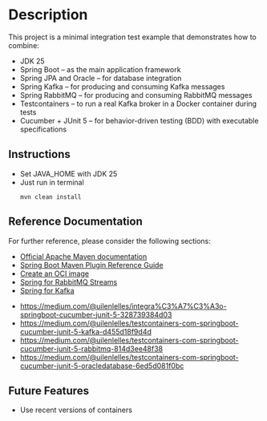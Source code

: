 # Description

This project is a minimal integration test example that demonstrates how to combine:
- JDK 25 
- Spring Boot – as the main application framework
- Spring JPA and Oracle – for database integration
- Spring Kafka – for producing and consuming Kafka messages
- Spring RabbitMQ – for producing and consuming RabbitMQ messages
- Testcontainers – to run a real Kafka broker in a Docker container during tests
- Cucumber + JUnit 5 – for behavior-driven testing (BDD) with executable specifications

## Instructions
- Set JAVA_HOME with JDK 25
- Just run in terminal
	```
	mvn clean install
	```

## Reference Documentation
For further reference, please consider the following sections:

* [Official Apache Maven documentation](https://maven.apache.org/guides/index.html)
* [Spring Boot Maven Plugin Reference Guide](https://docs.spring.io/spring-boot/3.5.6/maven-plugin)
* [Create an OCI image](https://docs.spring.io/spring-boot/3.5.6/maven-plugin/build-image.html)
* [Spring for RabbitMQ Streams](https://docs.spring.io/spring-amqp/reference/stream.html)
* [Spring for Kafka](https://docs.spring.io/spring-kafka/reference/index.html)

- https://medium.com/@uilenlelles/integra%C3%A7%C3%A3o-springboot-cucumber-junit-5-328739384d03
- https://medium.com/@uilenlelles/testcontainers-com-springboot-cucumber-junit-5-kafka-d455d18f9d4d
- https://medium.com/@uilenlelles/testcontainers-com-springboot-cucumber-junit-5-rabbitmq-814d3ee48f38
- https://medium.com/@uilenlelles/testcontainers-com-springboot-cucumber-junit-5-oracledatabase-6ed5d081f0bc

## Future Features
* Use recent versions of containers
